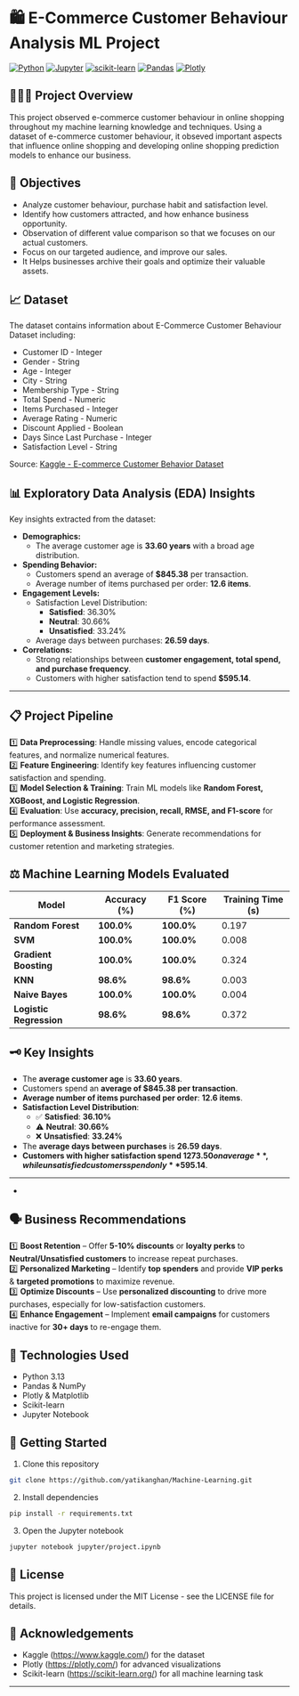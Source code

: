 # 🛍️ E-Commerce Customer Behaviour Analysis ML Project

[![Python](https://img.shields.io/badge/Python-3.13-blue.svg)](https://www.python.org/)
[![Jupyter](https://img.shields.io/badge/Jupyter-Notebook-orange.svg)](https://jupyter.org/)
[![scikit-learn](https://img.shields.io/badge/scikit--learn-1.4-green.svg)](https://scikit-learn.org/)
[![Pandas](https://img.shields.io/badge/Pandas-2.2-yellow.svg)](https://pandas.pydata.org/)
[![Plotly](https://img.shields.io/badge/Plotly-5.18-purple.svg)](https://plotly.com/)
##
## 👨🏻‍💻 Project Overview

 This project observed e-commerce customer behaviour in online shopping throughout my machine learning knowledge and techniques. Using a dataset of e-commerce customer behaviour, it obseved important aspects that influence online shopping and developing online shopping prediction models to enhance our business.
##

## 📌 Objectives

- Analyze customer behaviour, purchase habit and satisfaction level.
- Identify how customers attracted, and how enhance business opportunity.
- Observation of different value comparison so that we focuses on our actual customers.
- Focus on our targeted audience, and improve our sales.
- It Helps businesses archive their goals and optimize their valuable assets.
##
## 📈 Dataset

The dataset contains information about E-Commerce Customer Behaviour Dataset including:

- Customer ID - Integer
- Gender - String
- Age - Integer
- City - String
- Membership Type - String
- Total Spend - Numeric
- Items Purchased - Integer
- Average Rating - Numeric
- Discount Applied - Boolean
- Days Since Last Purchase - Integer
- Satisfaction Level - String

Source: [Kaggle - E-commerce Customer Behavior Dataset](https://www.kaggle.com/datasets/uom190346a/e-commerce-customer-behavior-dataset)

##

## 📊 Exploratory Data Analysis (EDA) Insights  
Key insights extracted from the dataset:

- **Demographics:**
  - The average customer age is **33.60 years** with a broad age distribution.
- **Spending Behavior:**
  - Customers spend an average of **$845.38** per transaction.
  - Average number of items purchased per order: **12.6 items**.
- **Engagement Levels:**
  - Satisfaction Level Distribution:
    - **Satisfied**: 36.30%
    - **Neutral**: 30.66%
    - **Unsatisfied**: 33.24%
  - Average days between purchases: **26.59 days**.
- **Correlations:**
  - Strong relationships between **customer engagement, total spend, and purchase frequency**.
  - Customers with higher satisfaction tend to spend **$595.14**.

---
##
## 📋 Project Pipeline  
1️⃣ **Data Preprocessing**: Handle missing values, encode categorical features, and normalize numerical features.  
2️⃣ **Feature Engineering**: Identify key features influencing customer satisfaction and spending.  
3️⃣ **Model Selection & Training**: Train ML models like **Random Forest, XGBoost, and Logistic Regression**.  
4️⃣ **Evaluation**: Use **accuracy, precision, recall, RMSE, and F1-score** for performance assessment.  
5️⃣ **Deployment & Business Insights**: Generate recommendations for customer retention and marketing strategies.  

##

## ⚖️ Machine Learning Models Evaluated


| Model                 | Accuracy (%) | F1 Score (%) | Training Time (s) |
|----------------------|-------------|-------------|----------------|
| **Random Forest**    | **100.0%**   | **100.0%**   | 0.197          |
| **SVM**             | **100.0%**   | **100.0%**   | 0.008          |
| **Gradient Boosting** | **100.0%**   | **100.0%**   | 0.324          |
| **KNN**              | **98.6%**    | **98.6%**    | 0.003          |
| **Naive Bayes**      | **100.0%**   | **100.0%**   | 0.004          |
| **Logistic Regression** | **98.6%** | **98.6%** | 0.372          |

##

## 🗝️ Key Insights  
- The **average customer age** is **33.60 years**.  
- Customers spend an **average of $845.38 per transaction**.  
- **Average number of items purchased per order**: **12.6 items**.  
- **Satisfaction Level Distribution**:  
  - ✅ **Satisfied**: **36.10%**  
  - ⚠️ **Neutral**: **30.66%**  
  - ❌ **Unsatisfied**: **33.24%**  
- The **average days between purchases** is **26.59 days**.  
- **Customers with higher satisfaction spend $1273.50 on average**, while unsatisfied customers spend only **$595.14**.  

---
- 
##

## 🗣 Business Recommendations  
1️⃣ **Boost Retention** – Offer **5-10% discounts** or **loyalty perks** to **Neutral/Unsatisfied customers** to increase repeat purchases.  
2️⃣ **Personalized Marketing** – Identify **top spenders** and provide **VIP perks** & **targeted promotions** to maximize revenue.  
3️⃣ **Optimize Discounts** – Use **personalized discounting** to drive more purchases, especially for low-satisfaction customers.  
4️⃣ **Enhance Engagement** – Implement **email campaigns** for customers inactive for **30+ days** to re-engage them.  
##

## 🤖 Technologies Used

- Python 3.13
- Pandas & NumPy
- Plotly & Matplotlib
- Scikit-learn
- Jupyter Notebook
##
## 🚀 Getting Started

1. Clone this repository
```bash
git clone https://github.com/yatikanghan/Machine-Learning.git
```

2. Install dependencies
```bash
pip install -r requirements.txt
```

3. Open the Jupyter notebook
```bash
jupyter notebook jupyter/project.ipynb
```
##
## 📝 License

This project is licensed under the MIT License - see the LICENSE file for details.
##
## 🙏 Acknowledgements

- Kaggle (https://www.kaggle.com/) for the dataset
- Plotly (https://plotly.com/) for advanced visualizations
- Scikit-learn (https://scikit-learn.org/) for all machine learning task

---
